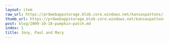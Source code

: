 ```yaml
---
layout: item
raw_url: https://prdwebappstorage.blob.core.windows.net/kansaspattons/images/gallery-2009-10-18/img58363.jpg
thumb_url: https://prdwebappstorage.blob.core.windows.net/kansaspattons/images/gallery-2009-10-18/thumb_img58363.jpg
post: blog/2009-10-18-pumpkin-patch.md
index: 1
title: Jony, Paul and Mary
---
```

